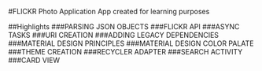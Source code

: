 #FLICKR Photo Application
App created for learning purposes

##Highlights
###PARSING JSON OBJECTS
###FLICKR API
###ASYNC TASKS
###URI CREATION
###ADDING LEGACY DEPENDENCIES
###MATERIAL DESIGN PRINCIPLES
###MATERIAL DESIGN COLOR PALATE
###THEME CREATION
###RECYCLER ADAPTER
###SEARCH ACTIVITY
###CARD VIEW